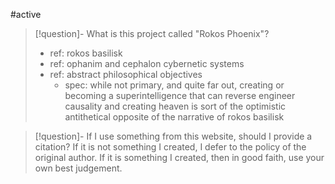 #active 

> [!question]- What is this project called "Rokos Phoenix"?
> - ref: rokos basilisk
> - ref: ophanim and cephalon cybernetic systems
> - ref: abstract philosophical objectives
> 	- spec: while not primary, and quite far out, creating or becoming a superintelligence that can reverse engineer causality and creating heaven is sort of the optimistic antithetical opposite of the narrative of rokos basilisk

> [!question]- If I use something from this website, should I provide a citation?
> If it is not something I created, I defer to the policy of the original author. If it is something I created, then in good faith, use your own best judgement.



